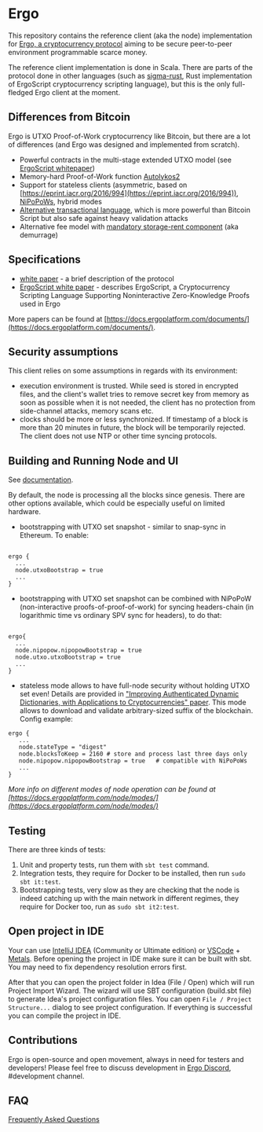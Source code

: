 # Ergo

This repository contains the reference client (aka the node) implementation for 
[Ergo, a cryptocurrency protocol](https://ergoplatform.org/) aiming to be secure peer-to-peer environment programmable
scarce money. 

The reference client implementation is done in Scala. There are parts of the protocol done in other languages (such as [sigma-rust](https://github.com/ergoplatform/sigma-rust), Rust implementation of ErgoScript cryptocurrency scripting language), but this is the only full-fledged Ergo client at the moment.

## Differences from Bitcoin

Ergo is UTXO Proof-of-Work cryptocurrency like Bitcoin, but there are a lot of differences (and Ergo was designed 
and implemented from scratch).

* Powerful contracts in the multi-stage extended UTXO model (see [ErgoScript whitepaper](https://ergoplatform.org/docs/ErgoScript.pdf)) 
* Memory-hard Proof-of-Work function [Autolykos2](https://docs.ergoplatform.com/ErgoPow.pdf)
* Support for stateless clients (asymmetric, based on [https://eprint.iacr.org/2016/994](https://eprint.iacr.org/2016/994)),
[NiPoPoWs](https://eprint.iacr.org/2017/963.pdf), hybrid modes
* [Alternative transactional language](https://github.com/ScorexFoundation/sigmastate-interpreter), which is more powerful than Bitcoin Script but also safe against
heavy validation attacks
* Alternative fee model with [mandatory storage-rent component](https://fc18.ifca.ai/bitcoin/papers/bitcoin18-final18.pdf ) (aka demurrage)

## Specifications

* [white paper](https://ergoplatform.org/docs/whitepaper.pdf) - a brief description of the protocol
* [ErgoScript white paper](https://ergoplatform.org/docs/ErgoScript.pdf) - describes ErgoScript, a Cryptocurrency Scripting Language Supporting Noninteractive Zero-Knowledge Proofs used in Ergo

More papers can be found at [https://docs.ergoplatform.com/documents/](https://docs.ergoplatform.com/documents/).

## Security assumptions

This client relies on some assumptions in regards with its environment:

* execution environment is trusted. While seed is stored in encrypted files, and the client's 
  wallet tries to remove secret key from memory as soon as possible when it is not needed, the
  client has no protection from side-channel attacks, memory scans etc.
* clocks should be more or less synchronized. If timestamp of a block is more than 20 minutes
  in future, the block will be temporarily rejected. The client does not use NTP or other time
  syncing protocols.

## Building and Running Node and UI

See [documentation](https://docs.ergoplatform.com/node/install/). 

By default, the node is processing all the blocks since genesis. There are other options available, which could be especially useful on limited hardware.

* bootstrapping with UTXO set snapshot - similar to snap-sync in Ethereum. To enable: 
```

ergo {
  ...
  node.utxoBootstrap = true
  ...
}
```

* bootstrapping with UTXO set snapshot can be combined with NiPoPoW (non-interactive proofs-of-proof-of-work) for 
syncing headers-chain (in logarithmic time vs ordinary SPV sync for headers), to do that:
```

ergo{
  ...
  node.nipopow.nipopowBootstrap = true
  node.utxo.utxoBootstrap = true
  ...
}
```

* stateless mode allows to have full-node security without holding UTXO set even! Details are provided in ["Improving Authenticated Dynamic Dictionaries,
  with Applications to Cryptocurrencies" paper](https://eprint.iacr.org/2016/994.pdf). This mode allows to download and validate arbitrary-sized suffix of the blockchain. Config example:

```
ergo {
   ...
   node.stateType = "digest"
   node.blocksToKeep = 2160 # store and process last three days only
   node.nipopow.nipopowBootstrap = true   # compatible with NiPoPoWs 
   ...
}
```




*More info on different modes of node operation can be found at [https://docs.ergoplatform.com/node/modes/](https://docs.ergoplatform.com/node/modes/)*

## Testing

There are three kinds of tests: 

1) Unit and property tests, run them with `sbt test` command.
2) Integration tests, they require for Docker to be installed, then run `sudo sbt it:test`.
3) Bootstrapping tests, very slow as they are checking that the node is indeed catching up with the main network in 
different regimes, they require for Docker too, run as `sudo sbt it2:test`.

## Open project in IDE

Your can use [IntelliJ IDEA](https://www.jetbrains.com/idea/) (Community or Ultimate edition) or 
[VSCode](https://code.visualstudio.com/) + [Metals](https://scalameta.org/metals/).
Before opening the project in IDE make sure it can be built with sbt. 
You may need to fix dependency resolution errors first.

After that you can open the project folder in Idea (File / Open)
which will run Project Import Wizard. The wizard will use SBT configuration
(build.sbt file) to generate Idea's project configuration files.
You can open `File / Project Structure...` dialog to see project configuration.
If everything is successful you can compile the project in IDE. 

## Contributions

Ergo is open-source and open movement, always in need for testers and developers! Please feel free
to discuss development in [Ergo Discord](https://discord.gg/kj7s7nb), #development channel. 

## FAQ
[Frequently Asked Questions](FAQ.md)

